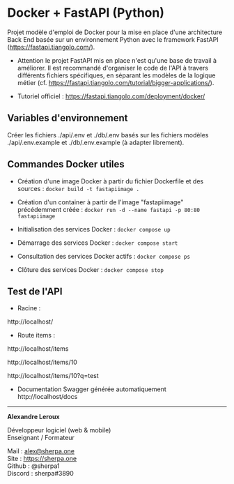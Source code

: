 # Docker + FastAPI (Python)

Projet modèle d'emploi de Docker pour la mise en place d'une architecture Back End basée sur un environnement Python avec le framework FastAPI (https://fastapi.tiangolo.com/).

- Attention le projet FastAPI mis en place n'est qu'une base de travail à améliorer. Il est recommandé d'organiser le code de l'API à travers différents fichiers spécifiques, en séparant les modèles de la logique métier (cf. https://fastapi.tiangolo.com/tutorial/bigger-applications/).

- Tutoriel officiel :
https://fastapi.tiangolo.com/deployment/docker/

## Variables d'environnement

Créer les fichiers ./api/.env et ./db/.env basés sur les fichiers modèles ./api/.env.example et ./db/.env.example (à adapter librement).

## Commandes Docker utiles

- Création d'une image Docker à partir du fichier Dockerfile et des sources :
`docker build -t fastapiimage .`

- Création d'un container à partir de l'image "fastapiimage" précédemment créée :
`docker run -d --name fastapi -p 80:80 fastapiimage`

- Initialisation des services Docker :
`docker compose up`

- Démarrage des services Docker :
`docker compose start`

- Consultation des services Docker actifs :
`docker compose ps`

- Clôture des services Docker : 
`docker compose stop`

## Test de l'API

- Racine : 

http://localhost/

- Route items :

http://localhost/items

http://localhost/items/10

http://localhost/items/10?q=test

- Documentation Swagger générée automatiquement
http://localhost/docs

---

**Alexandre Leroux**

Développeur logiciel (web & mobile)<br/>
Enseignant / Formateur

Mail : alex@sherpa.one<br/>
Site : https://sherpa.one<br/>
Github : @sherpa1<br/>
Discord : sherpa#3890<br/>
